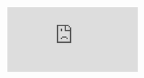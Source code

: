 <embed src="https://github.com/naftalyava/naftaly.github.io/blob/main/naftaly_avadiaev_resume_aug21.pdf" type="application/pdf" />

